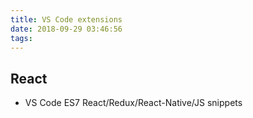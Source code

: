 ```yaml
---
title: VS Code extensions
date: 2018-09-29 03:46:56
tags:
---
```


## React
* VS Code ES7 React/Redux/React-Native/JS snippets